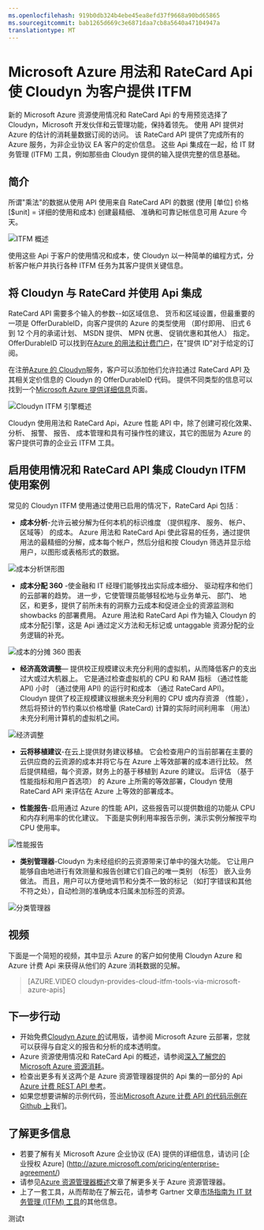 ```yaml
---
ms.openlocfilehash: 919b0db324b4ebe45ea8efd37f9668a90bd65865
ms.sourcegitcommit: bab1265d669c3e6871daa7cb8a5640a47104947a
translationtype: MT
---
```

<properties
   pageTitle="Microsoft Azure 用法和 RateCard Api 使 Cloudyn 为客户提供 ITFM"
   description="从 Microsoft Azure 计费合作伙伴 Cloudyn，其经验将 Azure 计费 Api 集成到他们的产品提供独特的观点。  这是特别有用的 Azure 和 Cloudyn 感兴趣使用/尝试 Cloudyn Azure 服务的客户。"
   services="billing"
   documentationCenter=""
   authors="BryanLa"
   manager="mbaldwin"
   editor=""/>

<tags
   ms.service="billing"
   ms.devlang="na"
   ms.topic="article"
   ms.tgt_pltfrm="na"
   ms.workload="billing"
   ms.date="06/14/2015"
   ms.author="mobandyo;bryanla"/>

# Microsoft Azure 用法和 RateCard Api 使 Cloudyn 为客户提供 ITFM 

新的 Microsoft Azure 资源使用情况和 RateCard Api 的专用预览选择了 Cloudyn，Microsoft 开发伙伴和云管理功能，保持着领先。  使用 API 提供对 Azure 的估计的消耗量数据订阅的访问。 该 RateCard API 提供了完成所有的 Azure 服务，为非企业协议 EA 客户的定价信息。 这些 Api 集成在一起，给 IT 财务管理 (ITFM) 工具，例如那些由 Cloudyn 提供的输入提供完整的信息基础。

## 简介 

所谓"乘法"的数据从使用 API 使用来自 RateCard API 的数据 (使用 [单位] 价格 [$unit] = 详细的使用和成本) 创建最精细、 准确和可靠记帐信息可用 Azure 今天。

![ITFM 概述][1]

使用这些 Api 于客户的使用情况和成本，使 Cloudyn 以一种简单的编程方式，分析客户帐户并执行各种 ITFM 任务为其客户提供关键信息。 

## 将 Cloudyn 与 RateCard 并使用 Api 集成
RateCard API 需要多个输入的参数--如区域信息、 货币和区域设置，但最重要的一项是 OfferDurableID，向客户提供的 Azure 的类型使用 （即付即用、 旧式 6 到 12 个月的承诺计划、 MSDN 提供、 MPN 优惠、 促销优惠和其他人） 指定。 OfferDurableID 可以找到在[Azure 的用法和计费门户](https://account.windowsazure.com/Subscriptions)，在"提供 ID"对于给定的订阅。 

在注册[Azure 的 Cloudyn](https://www.cloudyn.com/microsoft-azure/)服务，客户可以添加他们允许拉通过 RateCard API 及其相关定价信息的 Cloudyn 的 OfferDurableID 代码。  提供不同类型的信息可以找到一个[Microsoft Azure 提供详细信息](http://azure.microsoft.com/en-gb/support/legal/offer-details/)页面。

![Cloudyn ITFM 引擎概述][2]

Cloudyn 使用用法和 RateCard Api，Azure 性能 API 中，除了创建可视化效果、 分析、 报警、 报告、 成本管理和具有可操作性的建议，其它的图层为 Azure 的客户提供可靠的企业云 ITFM 工具。

## 启用使用情况和 RateCard API 集成 Cloudyn ITFM 使用案例 
常见的 Cloudyn ITFM 使用通过使用已启用的情况下，RateCard Api 包括︰

+ **成本分析**-允许云被分解为任何本机的标识维度 （提供程序、 服务、 帐户、 区域等） 的成本。 Azure 用法和 RateCard Api 使此容易的任务，通过提供用法的最精细的分解，成本每个帐户，然后分组和按 Cloudyn 筛选并显示给用户，以图形或表格形式的数据。

![成本分析饼形图][3]

+ **成本分配 360** -使金融和 IT 经理们能够找出实际成本细分、 驱动程序和他们的云部署的趋势。 进一步，它使管理员能够轻松地与业务单元、 部门、 地区，和更多，提供了前所未有的洞察力云成本和促进企业的资源监测和 showbacks 的部署费用。 Azure 用法和 RateCard Api 作为输入 Cloudyn 的成本分配引擎，这是 Api 通过定义方法和无标记或 untaggable 资源分配的业务逻辑的补充。

![成本的分摊 360 图表][4]

+ **经济高效调整**— 提供校正规模建议未充分利用的虚拟机，从而降低客户的支出过大或过大机器上。 它是通过检查虚拟机的 CPU 和 RAM 指标 （通过性能 API) 小时 （通过使用 API) 的运行时和成本 （通过 RateCard API)。 Cloudyn 提供了校正规模建议根据未充分利用的 CPU 或内存资源 （性能），然后将预计的节约乘以价格增量 (RateCard) 计算的实际时间利用率 （用法） 未充分利用计算机的虚拟机之间。 

![经济调整][5]

+ **云将移植建议**-在云上提供财务建议移植。 它会检查用户的当前部署在主要的云供应商的云资源的成本并将它与在 Azure 上等效部署的成本进行比较。 然后提供精细，每个资源，财务上的基于移植到 Azure 的建议。 后评估 （基于性能指标和用户首选项） 的 Azure 上所需的等效部署，Cloudyn 使用 RateCard API 来评估在 Azure 上等效的部署成本。

+ **性能报告**-启用通过 Azure 的性能 API，这些报告可以提供数组的功能从 CPU 和内存利用率的优化建议。 下面是实例利用率报告示例，演示实例分解按平均 CPU 使用率。

![性能报告][6]

+ **类别管理器**-Cloudyn 为未经组织的云资源带来订单中的强大功能。 它让用户能够自由地进行有效测量和报告创建它们自己的唯一类别 （标签） 嵌入业务做法。 而且，用户可以方便地调节和分类不一致的标记 （如打字错误和其他不符之处），自动检测的准确成本归属未加标签的资源。

![分类管理器][7]

## 视频 

下面是一个简短的视频，其中显示 Azure 的客户如何使用 Cloudyn Azure 和 Azure 计费 Api 来获得从他们的 Azure 消耗数据的见解。
 
> [AZURE.VIDEO cloudyn-provides-cloud-itfm-tools-via-microsoft-azure-apis]


## 下一步行动

+ 开始免费[Cloudyn Azure 的](https://www.cloudyn.com/microsoft-azure/)试用版，请参阅 Microsoft Azure 云部署，您就可以获得与自定义的报告和分析的成本透明度。
+ Azure 资源使用情况和 RateCard Api 的概述，请参阅[深入了解您的 Microsoft Azure 资源消耗](billing-usage-rate-card-overview.md)。 
+ 检查出更多有关这两个是 Azure 资源管理器提供的 Api 集的一部分的 Api [Azure 计费 REST API 参考](https://msdn.microsoft.com/library/azure/1ea5b323-54bb-423d-916f-190de96c6a3c)。
+ 如果您想要讲解的示例代码，签出[Microsoft Azure 计费 API 的代码示例在 Github 上](https://github.com/Azure/BillingCodeSamples)我们。

## 了解更多信息
+ 若要了解有关 Microsoft Azure 企业协议 (EA) 提供的详细信息，请访问 [企业授权 Azure] (http://azure.microsoft.com/pricing/enterprise-agreement/)
+ 请参见[Azure 资源管理器概述](resource-group-overview.md)文章了解更多关于 Azure 资源管理器。
+ 上了一套工具，从而帮助在了解云花，请参考 Gartner 文章[市场指南为 IT 财务管理 (ITFM) 工具](http://www.gartner.com/technology/reprints.do?id=1-212F7AL&ct=140909&st=sb)的其他信息。

<!--Image references-->
[1]: ./media/billing-usage-rate-card-partner-solution-cloudyn/Cloudyn-ITFM-Overview.png
[2]: ./media/billing-usage-rate-card-partner-solution-cloudyn/Cloudyn-ITFM-Engine-Overview.png
[3]: ./media/billing-usage-rate-card-partner-solution-cloudyn/Cloudyn-Cost-Analysis-Pie-Chart.png
[4]: ./media/billing-usage-rate-card-partner-solution-cloudyn/Cloudyn-Cost-Allocation-360-Chart.png
[5]: ./media/billing-usage-rate-card-partner-solution-cloudyn/Cloudyn-Cost-Effective-Sizing.png
[6]: ./media/billing-usage-rate-card-partner-solution-cloudyn/Cloudyn-Performance-Reports.png
[7]: ./media/billing-usage-rate-card-partner-solution-cloudyn/Cloudyn-Category-Manager.png
测试t
